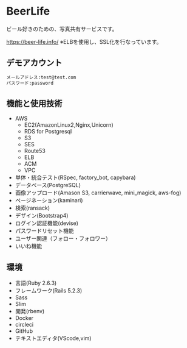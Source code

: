 # BeerLife

ビール好きのための、写真共有サービスです。

<https://beer-life.info/>
※ELBを使用し、SSL化を行なっています。

## デモアカウント

```md
メールアドレス:test@test.com
パスワード:password
```
  
## 機能と使用技術

- AWS
  - EC2(AmazonLinux2,Nginx,Unicorn)
  - RDS for Postgresql
  - S3
  - SES
  - Route53
  - ELB
  - ACM
  - VPC
- 単体・統合テスト(RSpec, factory_bot, capybara)
- データベース(PostgreSQL)
- 画像アップロード(Amason S3, carrierwave, mini_magick, aws-fog)
- ページネーション(kaminari)
- 検索(ransack)
- デザイン(Bootstrap4) 
- ログイン認証機能(devise)
- パスワードリセット機能
- ユーザー関連（フォロー・フォロワー）
- いいね機能

## 環境

- 言語(Ruby 2.6.3)
- フレームワーク(Rails 5.2.3) 
- Sass
- Slim
- 開発(rbenv)
- Docker
- circleci
- GitHub
- テキストエディタ(VScode,vim)
